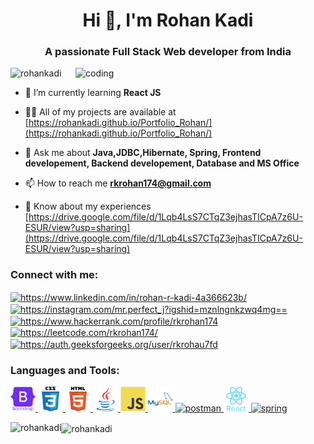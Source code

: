 <h1 align="center">Hi 👋, I'm Rohan Kadi</h1>
<h3 align="center">A passionate Full Stack Web developer from India</h3>

<img align="right" alt="coding" width="400px" src="https://camo.githubusercontent.com/19db51af5f90f1b152bc0b9078f5fe97053955be5074f03f17019c70345bdcdb/68747470733a2f2f6d69726f2e6d656469756d2e636f6d2f6d61782f313336302f302a37513379765349765f7430696f4a2d5a2e676966">

<p align="left"> <img src="https://komarev.com/ghpvc/?username=rohankadi&label=Profile%20views&color=0e75b6&style=flat" alt="rohankadi" /> </p>

- 🌱 I’m currently learning **React JS**

- 👨‍💻 All of my projects are available at [https://rohankadi.github.io/Portfolio_Rohan/](https://rohankadi.github.io/Portfolio_Rohan/)

- 💬 Ask me about **Java,JDBC,Hibernate, Spring, Frontend developement, Backend developement, Database and MS Office**

- 📫 How to reach me **rkrohan174@gmail.com**

- 📄 Know about my experiences [https://drive.google.com/file/d/1Lqb4LsS7CTqZ3ejhasTICpA7z6U-ESUR/view?usp=sharing](https://drive.google.com/file/d/1Lqb4LsS7CTqZ3ejhasTICpA7z6U-ESUR/view?usp=sharing)

<h3 align="left">Connect with me:</h3>
<p align="left">
<a href="https://linkedin.com/in/https://www.linkedin.com/in/rohan-r-kadi-4a366623b/" target="blank"><img align="center" src="https://raw.githubusercontent.com/rahuldkjain/github-profile-readme-generator/master/src/images/icons/Social/linked-in-alt.svg" alt="https://www.linkedin.com/in/rohan-r-kadi-4a366623b/" height="30" width="40" /></a>
<a href="https://instagram.com/https://instagram.com/mr.perfect_j?igshid=mznlngnkzwq4mg==" target="blank"><img align="center" src="https://raw.githubusercontent.com/rahuldkjain/github-profile-readme-generator/master/src/images/icons/Social/instagram.svg" alt="https://instagram.com/mr.perfect_j?igshid=mznlngnkzwq4mg==" height="30" width="40" /></a>
<a href="https://www.hackerrank.com/https://www.hackerrank.com/profile/rkrohan174" target="blank"><img align="center" src="https://raw.githubusercontent.com/rahuldkjain/github-profile-readme-generator/master/src/images/icons/Social/hackerrank.svg" alt="https://www.hackerrank.com/profile/rkrohan174" height="30" width="40" /></a>
<a href="https://www.leetcode.com/https://leetcode.com/rkrohan174/" target="blank"><img align="center" src="https://raw.githubusercontent.com/rahuldkjain/github-profile-readme-generator/master/src/images/icons/Social/leet-code.svg" alt="https://leetcode.com/rkrohan174/" height="30" width="40" /></a>
<a href="https://auth.geeksforgeeks.org/user/https://auth.geeksforgeeks.org/user/rkrohau7fd" target="blank"><img align="center" src="https://raw.githubusercontent.com/rahuldkjain/github-profile-readme-generator/master/src/images/icons/Social/geeks-for-geeks.svg" alt="https://auth.geeksforgeeks.org/user/rkrohau7fd" height="30" width="40" /></a>
</p>

<h3 align="left">Languages and Tools:</h3>
<p align="left"> <a href="https://getbootstrap.com" target="_blank" rel="noreferrer"> <img src="https://raw.githubusercontent.com/devicons/devicon/master/icons/bootstrap/bootstrap-plain-wordmark.svg" alt="bootstrap" width="40" height="40"/> </a> <a href="https://www.w3schools.com/css/" target="_blank" rel="noreferrer"> <img src="https://raw.githubusercontent.com/devicons/devicon/master/icons/css3/css3-original-wordmark.svg" alt="css3" width="40" height="40"/> </a> <a href="https://www.w3.org/html/" target="_blank" rel="noreferrer"> <img src="https://raw.githubusercontent.com/devicons/devicon/master/icons/html5/html5-original-wordmark.svg" alt="html5" width="40" height="40"/> </a> <a href="https://www.java.com" target="_blank" rel="noreferrer"> <img src="https://raw.githubusercontent.com/devicons/devicon/master/icons/java/java-original.svg" alt="java" width="40" height="40"/> </a> <a href="https://developer.mozilla.org/en-US/docs/Web/JavaScript" target="_blank" rel="noreferrer"> <img src="https://raw.githubusercontent.com/devicons/devicon/master/icons/javascript/javascript-original.svg" alt="javascript" width="40" height="40"/> </a> <a href="https://www.mysql.com/" target="_blank" rel="noreferrer"> <img src="https://raw.githubusercontent.com/devicons/devicon/master/icons/mysql/mysql-original-wordmark.svg" alt="mysql" width="40" height="40"/> </a> <a href="https://postman.com" target="_blank" rel="noreferrer"> <img src="https://www.vectorlogo.zone/logos/getpostman/getpostman-icon.svg" alt="postman" width="40" height="40"/> </a> <a href="https://reactjs.org/" target="_blank" rel="noreferrer"> <img src="https://raw.githubusercontent.com/devicons/devicon/master/icons/react/react-original-wordmark.svg" alt="react" width="40" height="40"/> </a> <a href="https://spring.io/" target="_blank" rel="noreferrer"> <img src="https://www.vectorlogo.zone/logos/springio/springio-icon.svg" alt="spring" width="40" height="40"/> </a> </p>

<p><img align="left" src="https://github-readme-stats.vercel.app/api/top-langs?username=rohankadi&show_icons=true&locale=en&layout=compact" alt="rohankadi" /></p>



<p><img align="center" src="https://github-readme-streak-stats.herokuapp.com/?user=rohankadi&" alt="rohankadi" /></p>

